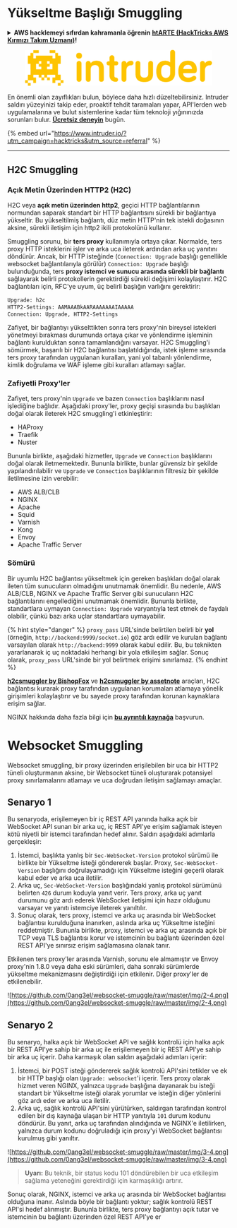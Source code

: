 # Yükseltme Başlığı Smuggling

<details>

<summary><strong>AWS hacklemeyi sıfırdan kahramanla öğrenin</strong> <a href="https://training.hacktricks.xyz/courses/arte"><strong>htARTE (HackTricks AWS Kırmızı Takım Uzmanı)</strong></a><strong>!</strong></summary>

HackTricks'i desteklemenin diğer yolları:

* **Şirketinizi HackTricks'te reklamını görmek isterseniz** veya **HackTricks'i PDF olarak indirmek isterseniz** [**ABONELİK PLANLARINA**](https://github.com/sponsors/carlospolop) göz atın!
* [**Resmi PEASS & HackTricks ürünlerini**](https://peass.creator-spring.com) edinin
* [**The PEASS Ailesi'ni**](https://opensea.io/collection/the-peass-family) keşfedin, özel [**NFT'lerimiz**](https://opensea.io/collection/the-peass-family) koleksiyonumuz
* 💬 [**Discord grubuna**](https://discord.gg/hRep4RUj7f) veya [**telegram grubuna**](https://t.me/peass) **katılın** veya **Twitter** 🐦 [**@carlospolopm**](https://twitter.com/hacktricks_live)**'ı takip edin**.
* **Hacking hilelerinizi paylaşarak** [**HackTricks**](https://github.com/carlospolop/hacktricks) ve [**HackTricks Cloud**](https://github.com/carlospolop/hacktricks-cloud) github reposuna **PR gönderin**.

</details>

<figure><img src="/.gitbook/assets/image (675).png" alt=""><figcaption></figcaption></figure>

En önemli olan zayıflıkları bulun, böylece daha hızlı düzeltebilirsiniz. Intruder saldırı yüzeyinizi takip eder, proaktif tehdit taramaları yapar, API'lerden web uygulamalarına ve bulut sistemlerine kadar tüm teknoloji yığınınızda sorunları bulur. [**Ücretsiz deneyin**](https://www.intruder.io/?utm\_source=referral\&utm\_campaign=hacktricks) bugün.

{% embed url="https://www.intruder.io/?utm_campaign=hacktricks&utm_source=referral" %}

***

## H2C Smuggling <a href="#http2-over-cleartext-h2c" id="http2-over-cleartext-h2c"></a>

### Açık Metin Üzerinden HTTP2 (H2C) <a href="#http2-over-cleartext-h2c" id="http2-over-cleartext-h2c"></a>

H2C veya **açık metin üzerinden http2**, geçici HTTP bağlantılarının normundan saparak standart bir HTTP bağlantısını sürekli bir bağlantıya yükseltir. Bu yükseltilmiş bağlantı, düz metin HTTP'nin tek istekli doğasının aksine, sürekli iletişim için http2 ikili protokolünü kullanır.

Smuggling sorunu, bir **ters proxy** kullanımıyla ortaya çıkar. Normalde, ters proxy HTTP isteklerini işler ve arka uca ileterek ardından arka uç yanıtını döndürür. Ancak, bir HTTP isteğinde (`Connection: Upgrade` başlığı genellikle websocket bağlantılarıyla görülür) `Connection: Upgrade` başlığı bulunduğunda, ters **proxy istemci ve sunucu arasında sürekli bir bağlantı** sağlayarak belirli protokollerin gerektirdiği sürekli değişimi kolaylaştırır. H2C bağlantıları için, RFC'ye uyum, üç belirli başlığın varlığını gerektirir:
``` 
Upgrade: h2c
HTTP2-Settings: AAMAAABkAARAAAAAAAIAAAAA
Connection: Upgrade, HTTP2-Settings
```
Zafiyet, bir bağlantıyı yükselttikten sonra ters proxy'nin bireysel istekleri yönetmeyi bırakması durumunda ortaya çıkar ve yönlendirme işleminin bağlantı kurulduktan sonra tamamlandığını varsayar. H2C Smuggling'i sömürmek, başarılı bir H2C bağlantısı başlatıldığında, istek işleme sırasında ters proxy tarafından uygulanan kuralları, yani yol tabanlı yönlendirme, kimlik doğrulama ve WAF işleme gibi kuralları atlamayı sağlar.

### Zafiyetli Proxy'ler <a href="#exploitation" id="exploitation"></a>

Zafiyet, ters proxy'nin `Upgrade` ve bazen `Connection` başlıklarını nasıl işlediğine bağlıdır. Aşağıdaki proxy'ler, proxy geçişi sırasında bu başlıkları doğal olarak ileterek H2C smuggling'i etkinleştirir:

- HAProxy
- Traefik
- Nuster

Bununla birlikte, aşağıdaki hizmetler, `Upgrade` ve `Connection` başlıklarını doğal olarak iletmemektedir. Bununla birlikte, bunlar güvensiz bir şekilde yapılandırılabilir ve `Upgrade` ve `Connection` başlıklarının filtresiz bir şekilde iletilmesine izin verebilir:

- AWS ALB/CLB
- NGINX
- Apache
- Squid
- Varnish
- Kong
- Envoy
- Apache Traffic Server

### Sömürü <a href="#exploitation" id="exploitation"></a>

Bir uyumlu H2C bağlantısı yükseltmek için gereken başlıkları doğal olarak ileten tüm sunucuların olmadığını unutmamak önemlidir. Bu nedenle, AWS ALB/CLB, NGINX ve Apache Traffic Server gibi sunucuların H2C bağlantılarını engellediğini unutmamak önemlidir. Bununla birlikte, standartlara uymayan `Connection: Upgrade` varyantıyla test etmek de faydalı olabilir, çünkü bazı arka uçlar standartlara uymayabilir.

{% hint style="danger" %}
`proxy_pass` URL'sinde belirtilen belirli bir **yol** (örneğin, `http://backend:9999/socket.io`) göz ardı edilir ve kurulan bağlantı varsayılan olarak `http://backend:9999` olarak kabul edilir. Bu, bu teknikten yararlanarak iç uç noktadaki herhangi bir yola etkileşim sağlar. Sonuç olarak, `proxy_pass` URL'sinde bir yol belirtmek erişimi sınırlamaz.
{% endhint %}

[**h2csmuggler by BishopFox**](https://github.com/BishopFox/h2csmuggler) ve [**h2csmuggler by assetnote**](https://github.com/assetnote/h2csmuggler) araçları, H2C bağlantısı kurarak proxy tarafından uygulanan korumaları atlamaya yönelik girişimleri kolaylaştırır ve bu sayede proxy tarafından korunan kaynaklara erişim sağlar.

NGINX hakkında daha fazla bilgi için [**bu ayrıntılı kaynağa**](../network-services-pentesting/pentesting-web/nginx.md#proxy\_set\_header-upgrade-and-connection) başvurun.

# Websocket Smuggling

Websocket smuggling, bir proxy üzerinden erişilebilen bir uca bir HTTP2 tüneli oluşturmanın aksine, bir Websocket tüneli oluşturarak potansiyel proxy sınırlamalarını atlamayı ve uca doğrudan iletişim sağlamayı amaçlar.

## Senaryo 1

Bu senaryoda, erişilemeyen bir iç REST API yanında halka açık bir WebSocket API sunan bir arka uç, iç REST API'ye erişim sağlamak isteyen kötü niyetli bir istemci tarafından hedef alınır. Saldırı aşağıdaki adımlarla gerçekleşir:

1. İstemci, başlıkta yanlış bir `Sec-WebSocket-Version` protokol sürümü ile birlikte bir Yükseltme isteği göndererek başlar. Proxy, `Sec-WebSocket-Version` başlığını doğrulayamadığı için Yükseltme isteğini geçerli olarak kabul eder ve arka uca iletilir.
2. Arka uç, `Sec-WebSocket-Version` başlığındaki yanlış protokol sürümünü belirten `426` durum koduyla yanıt verir. Ters proxy, arka uç yanıt durumunu göz ardı ederek WebSocket iletişimi için hazır olduğunu varsayar ve yanıtı istemciye ileterek yanıltılır.
3. Sonuç olarak, ters proxy, istemci ve arka uç arasında bir WebSocket bağlantısı kurulduğuna inanırken, aslında arka uç Yükseltme isteğini reddetmiştir. Bununla birlikte, proxy, istemci ve arka uç arasında açık bir TCP veya TLS bağlantısı korur ve istemcinin bu bağlantı üzerinden özel REST API'ye sınırsız erişim sağlamasına olanak tanır.

Etkilenen ters proxy'ler arasında Varnish, sorunu ele almamıştır ve Envoy proxy'nin 1.8.0 veya daha eski sürümleri, daha sonraki sürümlerde yükseltme mekanizmasını değiştirdiği için etkilenir. Diğer proxy'ler de etkilenebilir.

![https://github.com/0ang3el/websocket-smuggle/raw/master/img/2-4.png](https://github.com/0ang3el/websocket-smuggle/raw/master/img/2-4.png)

## Senaryo 2

Bu senaryo, halka açık bir WebSocket API ve sağlık kontrolü için halka açık bir REST API'ye sahip bir arka uç ile erişilemeyen bir iç REST API'ye sahip bir arka uç içerir. Daha karmaşık olan saldırı aşağıdaki adımları içerir:

1. İstemci, bir POST isteği göndererek sağlık kontrolü API'sini tetikler ve ek bir HTTP başlığı olan `Upgrade: websocket`'i içerir. Ters proxy olarak hizmet veren NGINX, yalnızca `Upgrade` başlığına dayanarak bu isteği standart bir Yükseltme isteği olarak yorumlar ve isteğin diğer yönlerini göz ardı eder ve arka uca iletilir.
2. Arka uç, sağlık kontrolü API'sini yürütürken, saldırgan tarafından kontrol edilen bir dış kaynağa ulaşan bir HTTP yanıtıyla `101` durum kodunu döndürür. Bu yanıt, arka uç tarafından alındığında ve NGINX'e iletilirken, yalnızca durum kodunu doğruladığı için proxy'yi WebSocket bağlantısı kurulmuş gibi yanıltır.

![https://github.com/0ang3el/websocket-smuggle/raw/master/img/3-4.png](https://github.com/0ang3el/websocket-smuggle/raw/master/img/3-4.png)

> **Uyarı:** Bu teknik, bir status kodu 101 döndürebilen bir uca etkileşim sağlama yeteneğini gerektirdiği için karmaşıklığı artırır.

Sonuç olarak, NGINX, istemci ve arka uç arasında bir WebSocket bağlantısı olduğuna inanır. Aslında böyle bir bağlantı yoktur; sağlık kontrolü REST API'si hedef alınmıştır. Bununla birlikte, ters proxy bağlantıyı açık tutar ve istemcinin bu bağlantı üzerinden özel REST API'ye er
